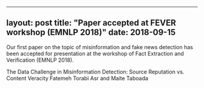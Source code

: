 
---
layout: post
title: "Paper accepted at FEVER workshop (EMNLP 2018)"
date: 2018-09-15
---


Our first paper on the topic of misinformation and fake news detection has been accepted for presentation at the workshop of Fact Extraction and Verification (EMNLP 2018).

The Data Challenge in Misinformation Detection: Source Reputation vs. Content Veracity
Fatemeh Torabi Asr and Maite Taboada
